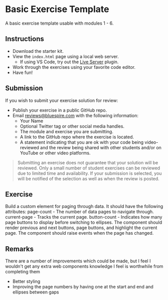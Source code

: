 # Basic Exercise Template

A basic exercise template usable with modules 1 - 6.

## Instructions

* Download the starter kit.
* View the `index.html` page using a local web server.
    * If using VS Code, try out the [Live Server](https://marketplace.visualstudio.com/items?itemName=ritwickdey.LiveServer) plugin.
* Work through the exercises using your favorite code editor.
* Have fun!

## Submission

If you wish to submit your exercise solution for review:

* Publish your exercise in a public GitHub repo.
* Email reviews@bluespire.com with the following information:
    * Your Name
    * Optional Twitter tag or other social media handles.
    * The module and exercise you are submitting.
    * A link to the GitHub repo where the exercise is located.
    * A statement indicating that you are ok with your code being video-reviewed and the review being shared with other students and/or on YouTube or other video platforms.

> Submitting an exercise does not guarantee that your solution will be reviewed. Only a small number of student exercises can be reviewed due to limited time and availability. If your submission is selected, you will be notified of the selection as well as when the review is posted.

## Exercise

Build a <ui-pager> custom element for paging through data.
It should have the following attributes:
page-count - The number of data pages to navigate through.
current-page - Tracks the current page.
button-count - Indicates how many page buttons to display before switching to ellipses.
The component should render previous and next buttons, page buttons, and highlight the current page.
The component should raise events when the page has changed.

## Remarks
There are a number of improvements which could be made, but I feel I wouldn't get any extra web components knowledge I feel is worthwhile from completing them
* Better styling
* Improving the page numbers by having one at the start and end and ellipses between gaps
